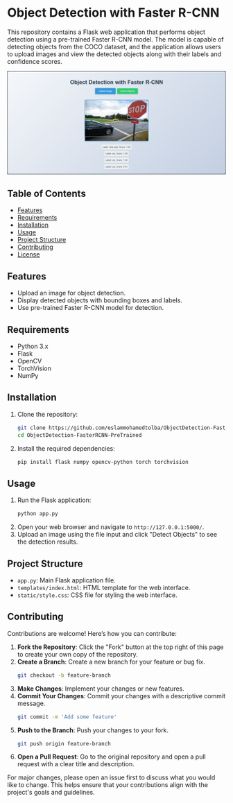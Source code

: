# Object Detection with Faster R-CNN

This repository contains a Flask web application that performs object detection using a pre-trained Faster R-CNN model. 
The model is capable of detecting objects from the COCO dataset, and the application allows users to upload images and view the detected objects along with their labels and confidence scores.

![Image about the final project](<Object Detection Using Faster RCNN PreTrained model.png>)


## Table of Contents

- [Features](#features)
- [Requirements](#requirements)
- [Installation](#installation)
- [Usage](#usage)
- [Project Structure](#project-structure)
- [Contributing](#contributing)
- [License](#license)

## Features

- Upload an image for object detection.
- Display detected objects with bounding boxes and labels.
- Use pre-trained Faster R-CNN model for detection.

## Requirements

- Python 3.x
- Flask
- OpenCV
- TorchVision
- NumPy

## Installation

1. Clone the repository:
    ```bash
    git clone https://github.com/eslammohamedtolba/ObjectDetection-FasterRCNN-PreTrained.git
    cd ObjectDetection-FasterRCNN-PreTrained
    ```

2. Install the required dependencies:
    ```bash
    pip install flask numpy opencv-python torch torchvision
    ```

## Usage

1. Run the Flask application:
    ```bash
    python app.py
    ```
2. Open your web browser and navigate to `http://127.0.0.1:5000/`.
3. Upload an image using the file input and click "Detect Objects" to see the detection results.

## Project Structure
- `app.py`: Main Flask application file.
- `templates/index.html`: HTML template for the web interface.
- `static/style.css`: CSS file for styling the web interface.

## Contributing

Contributions are welcome! Here’s how you can contribute:

1. **Fork the Repository**: Click the "Fork" button at the top right of this page to create your own copy of the repository.
2. **Create a Branch**: Create a new branch for your feature or bug fix.
    ```bash
    git checkout -b feature-branch
    ```
3. **Make Changes**: Implement your changes or new features.
4. **Commit Your Changes**: Commit your changes with a descriptive commit message.
    ```bash
    git commit -m 'Add some feature'
    ```
5. **Push to the Branch**: Push your changes to your fork.
    ```bash
    git push origin feature-branch
    ```
6. **Open a Pull Request**: Go to the original repository and open a pull request with a clear title and description.

For major changes, please open an issue first to discuss what you would like to change. This helps ensure that your contributions align with the project's goals and guidelines.
